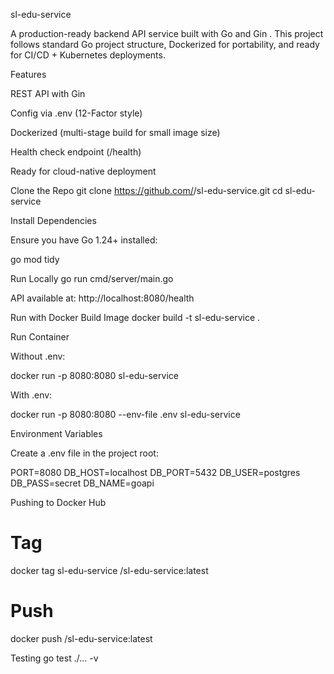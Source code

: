 sl-edu-service

A production-ready backend API service built with Go
 and Gin
.
This project follows standard Go project structure, Dockerized for portability, and ready for CI/CD + Kubernetes deployments.

Features

REST API with Gin

Config via .env (12-Factor style)

Dockerized (multi-stage build for small image size)

Health check endpoint (/health)

Ready for cloud-native deployment

Clone the Repo
git clone https://github.com/<your-username>/sl-edu-service.git
cd sl-edu-service

Install Dependencies

Ensure you have Go 1.24+ installed:

go mod tidy

Run Locally
go run cmd/server/main.go


API available at: http://localhost:8080/health

Run with Docker
Build Image
docker build -t sl-edu-service .

Run Container

Without .env:

docker run -p 8080:8080 sl-edu-service


With .env:

docker run -p 8080:8080 --env-file .env sl-edu-service

Environment Variables

Create a .env file in the project root:

PORT=8080
DB_HOST=localhost
DB_PORT=5432
DB_USER=postgres
DB_PASS=secret
DB_NAME=goapi

Pushing to Docker Hub
# Tag
docker tag sl-edu-service <your-dockerhub-username>/sl-edu-service:latest

# Push
docker push <your-dockerhub-username>/sl-edu-service:latest

Testing
go test ./... -v